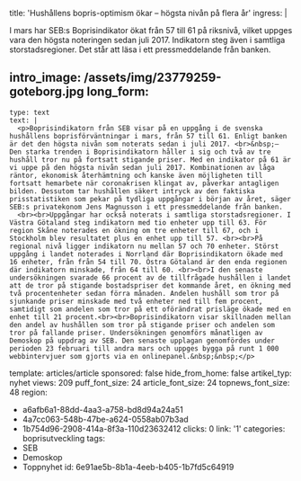 title: 'Hushållens bopris-optimism ökar – högsta nivån på flera år'
ingress: |
  <p>I mars har SEB:s Boprisindikator ökat från 57 till 61 på riksnivå, vilket uppges vara den högsta noteringen sedan juli 2017. Indikatorn steg även i samtliga storstadsregioner. Det står att läsa i ett pressmeddelande från banken.
  </p>
  
intro_image: /assets/img/23779259-goteborg.jpg
long_form:
  -
    type: text
    text: |
      <p>Boprisindikatorn från SEB visar på en uppgång i de svenska hushållens boprisförväntningar i mars, från 57 till 61. Enligt banken är det den högsta nivån som noterats sedan i juli 2017. <br>&nbsp;– Den starka trenden i Boprisindikatorn håller i sig och två av tre hushåll tror nu på fortsatt stigande priser. Med en indikator på 61 är vi uppe på den högsta nivån sedan juli 2017. Kombinationen av låga räntor, ekonomisk återhämtning och kanske även möjligheten till fortsatt hemarbete när coronakrisen klingat av, påverkar antagligen bilden. Dessutom tar hushållen säkert intryck av den faktiska prisstatistiken som pekar på tydliga uppgångar i början av året, säger SEB:s privatekonom Jens Magnusson i ett pressmeddelande från banken.
      <br><br>Uppgångar har också noterats i samtliga storstadsregioner. I Västra Götaland steg indikatorn med tio enheter upp till 63. För region Skåne noterades en ökning om tre enheter till 67, och i Stockholm blev resultatet plus en enhet upp till 57. <br><br>På regional nivå ligger indikatorn nu mellan 57 och 70 enheter. Störst uppgång i landet noterades i Norrland där Boprisindikatorn ökade med 16 enheter, från från 54 till 70. Östra Götaland är den enda regionen där indikatorn minskade, från 64 till 60. <br><br>I den senaste undersökningen svarade 66 procent av de tillfrågade hushållen i landet att de tror på stigande bostadspriser det kommande året, en ökning med två procentenheter sedan förra månaden. Andelen hushåll som tror på sjunkande priser minskade med två enheter ned till fem procent, samtidigt som andelen som tror på ett oförändrat prisläge ökade med en enhet till 21 procent.<br><br>Boprisindikatorn visar skillnaden mellan den andel av hushållen som tror på stigande priser och andelen som tror på fallande priser. Undersökningen genomförs månatligen av Demoskop på uppdrag av SEB. Den senaste upplagan genomfördes under perioden 23 februari till andra mars och uppges bygga på runt 1 000 webbintervjuer som gjorts via en onlinepanel.&nbsp;&nbsp;</p>
      
template: articles/article
sponsored: false
hide_from_home: false
artikel_typ: nyhet
views: 209
puff_font_size: 24
article_font_size: 24
topnews_font_size: 48
region:
  - a6afb6a1-88dd-4aa3-a758-bd8d94a24a51
  - 4a7cc063-548b-47be-a624-0558ab07b3ad
  - 1b754d96-2908-414a-8f3a-110d23632412
clicks: 0
link: '1'
categories: boprisutveckling
tags:
  - SEB
  - Demoskop
  - Toppnyhet
id: 6e91ae5b-8b1a-4eeb-b405-1b7fd5c64919
